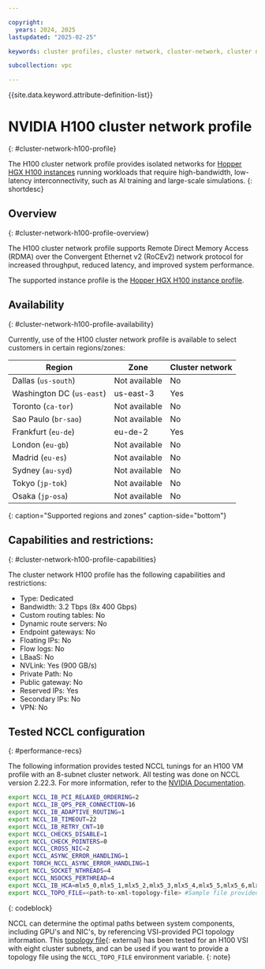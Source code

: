 ```yaml
---

copyright:
  years: 2024, 2025
lastupdated: "2025-02-25"

keywords: cluster profiles, cluster network, cluster-network, cluster network profile, cluster network profiles, gpu, nvidia, h100, rdma, roce, accelerated, rocev2, accelerated network

subcollection: vpc

---
```


{{site.data.keyword.attribute-definition-list}}

# NVIDIA H100 cluster network profile
{: #cluster-network-h100-profile}

The H100 cluster network profile provides isolated networks for [Hopper HGX H100 instances](/docs/vpc?topic=vpc-accelerated-profile-family#hopper-hgx-profiles) running workloads that require high-bandwidth, low-latency interconnectivity, such as AI training and large-scale simulations.
{: shortdesc}

## Overview
{: #cluster-network-h100-profile-overview}

The H100 cluster network profile supports Remote Direct Memory Access (RDMA) over the Convergent Ethernet v2 (RoCEv2) network protocol for increased throughput, reduced latency, and improved system performance.

The supported instance profile is the [Hopper HGX H100 instance profile](/docs/vpc?topic=vpc-accelerated-profile-family#hopper-hgx-profiles).

## Availability
{: #cluster-network-h100-profile-availability}

Currently, use of the H100 cluster network profile is available to select customers in certain regions/zones: 

| Region                    | Zone          | Cluster network |
| ------------------------  | ------------- | --------------- |
| Dallas (`us-south`)       | Not available | No              |
| Washington DC (`us-east`) | us-east-3     | Yes             |
| Toronto (`ca-tor`)        | Not available | No              |
| Sao Paulo (`br-sao`)      | Not available | No              |
| Frankfurt (`eu-de`)       | eu-de-2       | Yes             |
| London (`eu-gb`)          | Not available | No              |
| Madrid (`eu-es`)          | Not available | No              |
| Sydney (`au-syd`)         | Not available | No              |
| Tokyo (`jp-tok`)          | Not available | No              |
| Osaka (`jp-osa`)          | Not available | No              |
{: caption="Supported regions and zones" caption-side="bottom"}

## Capabilities and restrictions:
{: #cluster-network-h100-profile-capabilities}

The cluster network H100 profile has the following capabilities and restrictions:

- Type: Dedicated
- Bandwidth: 3.2 Tbps (8x 400 Gbps)
- Custom routing tables: No
- Dynamic route servers: No
- Endpoint gateways: No
- Floating IPs: No
- Flow logs: No
- LBaaS: No
- NVLink: Yes (900 GB/s)
- Private Path: No
- Public gateway: No
- Reserved IPs: Yes
- Secondary IPs: No
- VPN: No

## Tested NCCL configuration
{: #performance-recs}

The following information provides tested NCCL tunings for an H100 VM profile with an 8-subnet cluster network. All testing was done on NCCL version 2.22.3. For more information, refer to the [NVIDIA Documentation](https://docs.nvidia.com/deeplearning/nccl/user-guide/docs/overview.html).

```sh
export NCCL_IB_PCI_RELAXED_ORDERING=2
export NCCL_IB_QPS_PER_CONNECTION=16
export NCCL_IB_ADAPTIVE_ROUTING=1
export NCCL_IB_TIMEOUT=22
export NCCL_IB_RETRY_CNT=10
export NCCL_CHECKS_DISABLE=1
export NCCL_CHECK_POINTERS=0
export NCCL_CROSS_NIC=2
export NCCL_ASYNC_ERROR_HANDLING=1
export TORCH_NCCL_ASYNC_ERROR_HANDLING=1
export NCCL_SOCKET_NTHREADS=4
export NCCL_NSOCKS_PERTHREAD=4
export NCCL_IB_HCA=mlx5_0,mlx5_1,mlx5_2,mlx5_3,mlx5_4,mlx5_5,mlx5_6,mlx5_7 # valid for an 8-subnet cluster network
export NCCL_TOPO_FILE=<path-to-xml-topology-file> #Sample file provided below, valid for gx3d-160x1792x8h100 profile VSI, with an 8-subnet cluster network
```
{: codeblock}

NCCL can determine the optimal paths between system components, including GPU's and NIC's, by referencing VSI-provided PCI topology information. This [topology file](https://cloud.ibm.com/media/docs/downloads/vpc/topo.xml){: external} has been tested for an H100 VSI with eight cluster subnets, and can be used if you want to provide a topology file using the `NCCL_TOPO_FILE` environment variable.
{: note}
